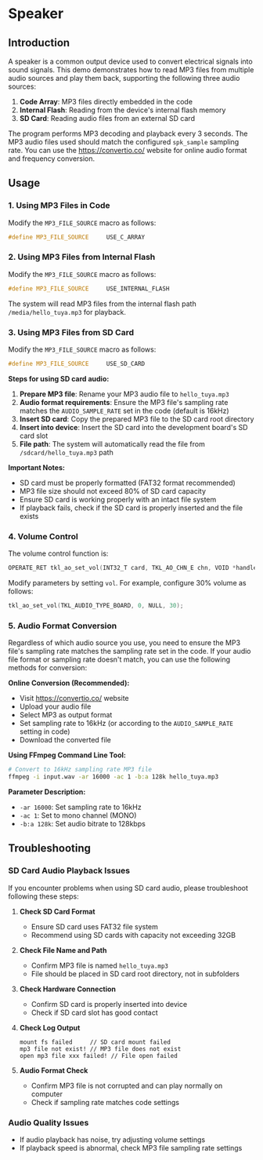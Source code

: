 # Speaker

## Introduction

A speaker is a common output device used to convert electrical signals into sound signals. This demo demonstrates how to read MP3 files from multiple audio sources and play them back, supporting the following three audio sources:

1. **Code Array**: MP3 files directly embedded in the code
2. **Internal Flash**: Reading from the device's internal flash memory
3. **SD Card**: Reading audio files from an external SD card

The program performs MP3 decoding and playback every 3 seconds. The MP3 audio files used should match the configured `spk_sample` sampling rate. You can use the https://convertio.co/ website for online audio format and frequency conversion.


## Usage

### 1. Using MP3 Files in Code

Modify the `MP3_FILE_SOURCE` macro as follows:

```c
#define MP3_FILE_SOURCE     USE_C_ARRAY
```

### 2. Using MP3 Files from Internal Flash

Modify the `MP3_FILE_SOURCE` macro as follows:

```c
#define MP3_FILE_SOURCE     USE_INTERNAL_FLASH
```

The system will read MP3 files from the internal flash path `/media/hello_tuya.mp3` for playback.

### 3. Using MP3 Files from SD Card

Modify the `MP3_FILE_SOURCE` macro as follows:

```c
#define MP3_FILE_SOURCE     USE_SD_CARD
```

**Steps for using SD card audio:**

1. **Prepare MP3 file**: Rename your MP3 audio file to `hello_tuya.mp3`
2. **Audio format requirements**: Ensure the MP3 file's sampling rate matches the `AUDIO_SAMPLE_RATE` set in the code (default is 16kHz)
3. **Insert SD card**: Copy the prepared MP3 file to the SD card root directory
4. **Insert into device**: Insert the SD card into the development board's SD card slot
5. **File path**: The system will automatically read the file from `/sdcard/hello_tuya.mp3` path

**Important Notes:**
- SD card must be properly formatted (FAT32 format recommended)
- MP3 file size should not exceed 80% of SD card capacity
- Ensure SD card is working properly with an intact file system
- If playback fails, check if the SD card is properly inserted and the file exists

### 4. Volume Control

The volume control function is:

```c
OPERATE_RET tkl_ao_set_vol(INT32_T card, TKL_AO_CHN_E chn, VOID *handle, INT32_T vol);
```

Modify parameters by setting `vol`. For example, configure 30% volume as follows:

```c
tkl_ao_set_vol(TKL_AUDIO_TYPE_BOARD, 0, NULL, 30);
```

### 5. Audio Format Conversion

Regardless of which audio source you use, you need to ensure the MP3 file's sampling rate matches the sampling rate set in the code. If your audio file format or sampling rate doesn't match, you can use the following methods for conversion:

**Online Conversion (Recommended):**
- Visit https://convertio.co/ website
- Upload your audio file
- Select MP3 as output format
- Set sampling rate to 16kHz (or according to the `AUDIO_SAMPLE_RATE` setting in code)
- Download the converted file

**Using FFmpeg Command Line Tool:**
```bash
# Convert to 16kHz sampling rate MP3 file
ffmpeg -i input.wav -ar 16000 -ac 1 -b:a 128k hello_tuya.mp3
```

**Parameter Description:**
- `-ar 16000`: Set sampling rate to 16kHz
- `-ac 1`: Set to mono channel (MONO)
- `-b:a 128k`: Set audio bitrate to 128kbps

## Troubleshooting

### SD Card Audio Playback Issues

If you encounter problems when using SD card audio, please troubleshoot following these steps:

1. **Check SD Card Format**
   - Ensure SD card uses FAT32 file system
   - Recommend using SD cards with capacity not exceeding 32GB

2. **Check File Name and Path**
   - Confirm MP3 file is named `hello_tuya.mp3`
   - File should be placed in SD card root directory, not in subfolders

3. **Check Hardware Connection**
   - Confirm SD card is properly inserted into device
   - Check if SD card slot has good contact

4. **Check Log Output**
   ```
   mount fs failed     // SD card mount failed
   mp3 file not exist! // MP3 file does not exist
   open mp3 file xxx failed! // File open failed
   ```

5. **Audio Format Check**
   - Confirm MP3 file is not corrupted and can play normally on computer
   - Check if sampling rate matches code settings

### Audio Quality Issues

- If audio playback has noise, try adjusting volume settings
- If playback speed is abnormal, check MP3 file sampling rate settings


